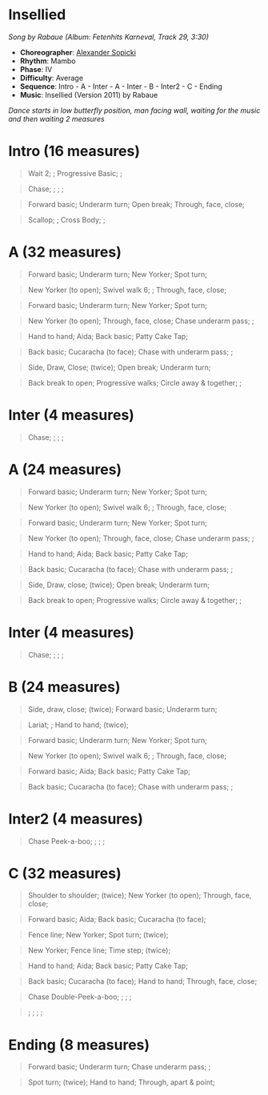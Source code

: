 # Insellied
*Song by Rabaue (Album: Fetenhits Karneval, Track 29, 3:30)*

* **Choreographer**: [Alexander Sopicki](mailto:cuesheets@gmx.net "cuesheets@gmx.net")
* **Rhythm**: Mambo
* **Phase**: IV
* **Difficulty**: Average
* **Sequence**: Intro - A - Inter - A - Inter - B - Inter2 - C - Ending
* **Music**: Insellied (Version 2011) by Rabaue

*Dance starts in low butterfly position, man facing wall, waiting for the music and then waiting 2 measures*


# Intro (16 measures)

> Wait 2; ; Progressive Basic; ;

> Chase; ; ; ;

> Forward basic; Underarm turn; Open break; Through, face, close;

> Scallop; ; Cross Body; ;

# A (32 measures)

> Forward basic; Underarm turn; New Yorker; Spot turn;

> New Yorker (to open); Swivel walk 6; ; Through, face, close;

> Forward basic; Underarm turn; New Yorker; Spot turn;

> New Yorker (to open); Through, face, close; Chase underarm pass; ;

> Hand to hand; Aida; Back basic; Patty Cake Tap;

> Back basic; Cucaracha (to face); Chase with underarm pass; ;

> Side, Draw, Close; (twice); Open break; Underarm turn;

> Back break to open; Progressive walks; Circle away & together; ;

# Inter (4 measures)

> Chase; ; ; ;

# A (24 measures)

> Forward basic; Underarm turn; New Yorker; Spot turn;

> New Yorker (to open); Swivel walk 6; ; Through, face, close;

> Forward basic; Underarm turn; New Yorker; Spot turn;

> New Yorker (to open); Through, face, close; Chase underarm pass; ;

> Hand to hand; Aida; Back basic; Patty Cake Tap;

> Back basic; Cucaracha (to face); Chase with underarm pass; ;

> Side, Draw, close; (twice); Open break; Underarm turn;

> Back break to open; Progressive walks; Circle away & together; ;

# Inter (4 measures)

> Chase; ; ; ;

# B (24 measures)

> Side, draw, close; (twice); Forward basic; Underarm turn;

> Lariat; ; Hand to hand; (twice);

> Forward basic; Underarm turn; New Yorker; Spot turn;

> New Yorker (to open); Swivel walk 6; ; Through, face, close;

> Forward basic; Aida; Back basic; Patty Cake Tap;

> Back basic; Cucaracha (to face); Chase with underarm pass; ;

# Inter2 (4 measures)

> Chase Peek-a-boo; ; ; ;

# C (32 measures)

> Shoulder to shoulder; (twice); New Yorker (to open); Through, face, close;

> Forward basic; Aida; Back basic; Cucaracha (to face);

> Fence line; New Yorker; Spot turn; (twice);

> New Yorker; Fence line; Time step; (twice);

> Hand to hand; Aida; Back basic; Patty Cake Tap;

> Back basic; Cucaracha (to face); Hand to hand; Through, face, close;

> Chase Double-Peek-a-boo; ; ; ;

> ; ; ; ;

# Ending (8 measures)

> Forward basic; Underarm turn; Chase underarm pass; ;

> Spot turn; (twice); Hand to hand; Through, apart & point;

<meta name="x:audio-file" content="r/Rabaue/Rabaue - Insellied (Version 2011).mp3">